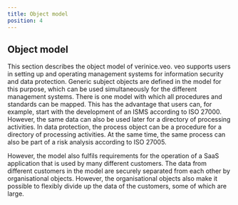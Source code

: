 ```yaml
---
title: Object model
position: 4
---
```


## Object model

This section describes the object model of verinice.veo. veo supports users in setting up and operating management systems for information security and data protection. Generic subject objects are defined in the model for this purpose, which can be used simultaneously for the different management systems. There is one model with which all procedures and standards can be mapped. This has the advantage that users can, for example, start with the development of an ISMS according to ISO 27000. However, the same data can also be used later for a directory of processing activities. In data protection, the process object can be a procedure for a directory of processing activities. At the same time, the same process can also be part of a risk analysis according to ISO 27005.

However, the model also fulfils requirements for the operation of a SaaS application that is used by many different customers. The data from different customers in the model are securely separated from each other by organisational objects. However, the organisational objects also make it possible to flexibly divide up the data of the customers, some of which are large.
